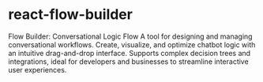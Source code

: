 # react-flow-builder
Flow Builder: Conversational Logic Flow A tool for designing and managing conversational workflows. Create, visualize, and optimize chatbot logic with an intuitive drag-and-drop interface. Supports complex decision trees and integrations, ideal for developers and businesses to streamline interactive user experiences.
